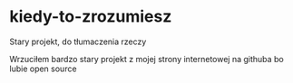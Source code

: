 # kiedy-to-zrozumiesz
Stary projekt, do tłumaczenia rzeczy<br>

Wrzuciłem bardzo stary projekt z mojej strony internetowej na githuba bo lubie open source
